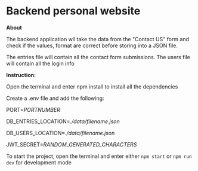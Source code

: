 # Backend personal website
**About**

The backend application wll take the data from the "Contact US" form and check if the values, format are correct before storing into a JSON file. 

The entries file will contain all the contact form submissions. The users file will contain all the login info

**Instruction:**

Open the terminal and enter npm install to install all the dependencies

Create a .env file and add the following:

PORT=*PORTNUMBER*

DB_ENTRIES_LOCATION=*./data/filename.json*

DB_USERS_LOCATION=*./data/filename.json*

JWT_SECRET=*RANDOM_GENERATED_CHARACTERS*

To start the project, open the terminal and enter either `npm start` or `npm run dev` for development mode


